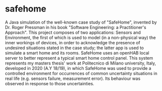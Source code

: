 # safehome
A Java simulation of the well-known case study of "SafeHome", invented by Dr. Roger Pressman in his book "Software Engineering: a Practitioner's Approach". This project composes of two applications: Sensors and Environment, the first of which is used to model (in a non-physical way) the inner workings of devices, in order to acknowledge the presence of undesired situations stated in the case study; the latter app is used to simulate a smart home and its rooms. SafeHome uses an openHAB local server to better represent a typical smart home control panel.  This system represents my masters thesis' work at Politecnico di Milano university, Italy, developed in 2020 (A.Y 18/19), in which SafeHome was used to provide a controlled environment for occurrences of common uncertainty situations in real life (e.g. sensors failure, measurement error). Its behaviour was observed in response to those uncertainties.
